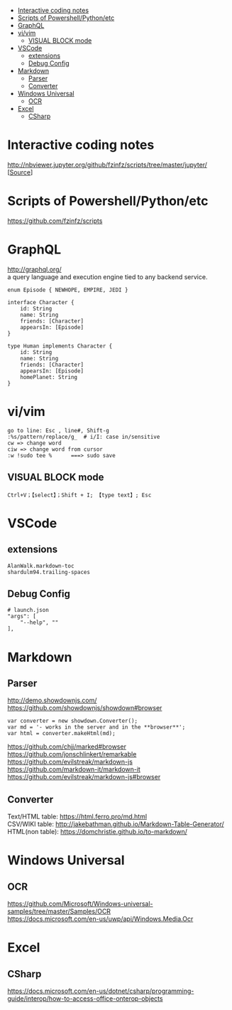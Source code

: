 
<!-- TOC -->

- [Interactive coding notes](#interactive-coding-notes)
- [Scripts of Powershell/Python/etc](#scripts-of-powershellpythonetc)
- [GraphQL](#graphql)
- [vi/vim](#vivim)
    - [VISUAL BLOCK mode](#visual-block-mode)
- [VSCode](#vscode)
    - [extensions](#extensions)
    - [Debug Config](#debug-config)
- [Markdown](#markdown)
    - [Parser](#parser)
    - [Converter](#converter)
- [Windows Universal](#windows-universal)
    - [OCR](#ocr)
- [Excel](#excel)
    - [CSharp](#csharp)

<!-- /TOC -->

# Interactive coding notes
http://nbviewer.jupyter.org/github/fzinfz/scripts/tree/master/jupyter/ 
[[Source](https://github.com/fzinfz/scripts/tree/master/jupyter)]

# Scripts of Powershell/Python/etc
https://github.com/fzinfz/scripts

# GraphQL
http://graphql.org/  
a query language and execution engine tied to any backend service. 

    enum Episode { NEWHOPE, EMPIRE, JEDI }

    interface Character {
        id: String
        name: String
        friends: [Character]
        appearsIn: [Episode]
    }

    type Human implements Character {
        id: String
        name: String
        friends: [Character]
        appearsIn: [Episode]
        homePlanet: String
    }

# vi/vim
    go to line: Esc , line#, Shift-g
    :%s/pattern/replace/g_  # i/I: case in/sensitive    
    cw => change word
    ciw => change word from cursor
    :w !sudo tee %      ===> sudo save

## VISUAL BLOCK mode
    Ctrl+V；【select】；Shift + I; 【type text】; Esc

# VSCode
## extensions
    AlanWalk.markdown-toc
    shardulm94.trailing-spaces

## Debug Config
    # launch.json
    "args": [
        "--help", ""
    ],

# Markdown
## Parser
http://demo.showdownjs.com/  
https://github.com/showdownjs/showdown#browser

    var converter = new showdown.Converter();
    var md = '- works in the server and in the **browser**';
    var html = converter.makeHtml(md);

https://github.com/chjj/marked#browser  
https://github.com/jonschlinkert/remarkable  
https://github.com/evilstreak/markdown-js  
https://github.com/markdown-it/markdown-it  
https://github.com/evilstreak/markdown-js#browser

## Converter
Text/HTML table: https://html.ferro.pro/md.html  
CSV/WIKI table: http://jakebathman.github.io/Markdown-Table-Generator/  
HTML(non table): https://domchristie.github.io/to-markdown/  

# Windows Universal
## OCR
https://github.com/Microsoft/Windows-universal-samples/tree/master/Samples/OCR  
https://docs.microsoft.com/en-us/uwp/api/Windows.Media.Ocr

# Excel
## CSharp
https://docs.microsoft.com/en-us/dotnet/csharp/programming-guide/interop/how-to-access-office-onterop-objects
